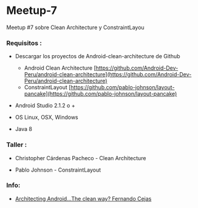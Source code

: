 # Meetup-7
Meetup #7 sobre Clean Architecture y ConstraintLayou

### Requisitos :

- Descargar los proyectos de Android-clean-architecture de Github
  * Android Clean Architecture [https://github.com/Android-Dev-Peru/android-clean-architecture](https://github.com/Android-Dev-Peru/android-clean-architecture)
  * ConstraintLayout [https://github.com/pablo-johnson/layout-pancake](https://github.com/pablo-johnson/layout-pancake)
  
- Android Studio 2.1.2 o +
- OS Linux, OSX, Windows
- Java 8 

### Taller :

- Christopher Cárdenas Pacheco - Clean Architecture 

- Pablo Johnson  - ConstraintLayout
  
### Info:

- [Architecting Android…The clean way? Fernando Cejas ](http://fernandocejas.com/2014/09/03/architecting-android-the-clean-way/)
